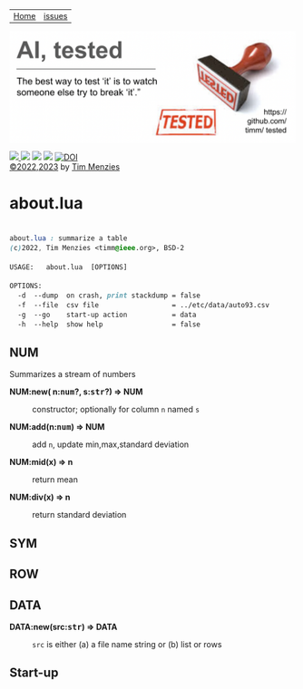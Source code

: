 <p>&nbsp;
<a name=top></a>
<table><tr>
<td><a href="/README.md#top">Home</a>
<td><a href="http:github.com/timm/tested/issues">issues</a>
</tr></table>
<img  align=center width=600 src="/docs/img/banner.png"></p>
<p> <img src="https://img.shields.io/badge/task-ai-blueviolet"><a
href="https://github.com/timm/tested/actions/workflows/tests.yml"> <img 
 src="https://github.com/timm/tested/actions/workflows/tests.yml/badge.svg"></a> <img 
 src="https://img.shields.io/badge/language-lua-orange"> <img 
 src="https://img.shields.io/badge/purpose-teaching-yellow"> <a 
 href="https://zenodo.org/badge/latestdoi/569981645"> <img 
 src="https://zenodo.org/badge/569981645.svg" alt="DOI"></a><br>
<a href="/LICENSE.md">&copy;2022,2023</a> by <a href="http://menzies.us">Tim Menzies</a></p>


# about.lua

```css

about.lua : summarize a table
(c)2022, Tim Menzies <timm@ieee.org>, BSD-2 

USAGE:   about.lua  [OPTIONS]

OPTIONS:
  -d  --dump  on crash, print stackdump = false
  -f  --file  csv file                  = ../etc/data/auto93.csv
  -g  --go    start-up action           = data
  -h  --help  show help                 = false

```
 
## NUM	
Summarizes a stream of numbers	

<dl>
<dt><b> NUM:new(  n:<tt>num</tt>?, s:<tt>str</tt>?) &rArr;  NUM </b></dt><dd>

  constructor; optionally for column `n` named `s` 

</dd>
<dt><b> NUM:add(n:<tt>num</tt>) &rArr;  NUM </b></dt><dd>

 add `n`, update min,max,standard deviation

</dd>
<dt><b> NUM:mid(x) &rArr;  n </b></dt><dd>

 return mean

</dd>
<dt><b> NUM:div(x) &rArr;  n </b></dt><dd>

 return standard deviation

</dd>
</dl>

## SYM	
## ROW	
## DATA	

<dl>
<dt><b> DATA:new(src:<tt>str</tt>) &rArr;  DATA </b></dt><dd>

 `src` is either (a) a file name string or (b) list or rows

</dd>
</dl>

## Start-up	
